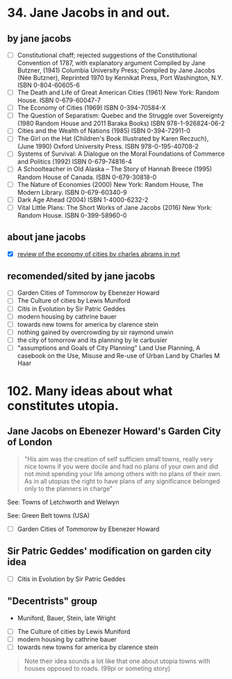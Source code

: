 # 34.    Jane Jacobs in and out.

## by jane jacobs
- [ ] Constitutional chaff; rejected suggestions of the Constitutional Convention of 1787, with explanatory argument Compiled by Jane Butzner, (1941) Columbia University Press; Compiled by Jane Jacobs (Née Butzner), Reprinted 1970 by Kennikat Press, Port Washington, N.Y. ISBN 0-804-60605-6
- [ ] The Death and Life of Great American Cities (1961) New York: Random House. ISBN 0-679-60047-7
- [ ] The Economy of Cities (1969) ISBN 0-394-70584-X 
- [ ] The Question of Separatism: Quebec and the Struggle over Sovereignty (1980 Random House and 2011 Baraka Books) ISBN 978-1-926824-06-2
- [ ] Cities and the Wealth of Nations (1985) ISBN 0-394-72911-0
- [ ] The Girl on the Hat (Children's Book Illustrated by Karen Reczuch), (June 1990) Oxford University Press. ISBN 978-0-195-40708-2
- [ ] Systems of Survival: A Dialogue on the Moral Foundations of Commerce and Politics (1992) ISBN 0-679-74816-4
- [ ] A Schoolteacher in Old Alaska – The Story of Hannah Breece (1995) Random House of Canada. ISBN 0-679-30818-0
- [ ] The Nature of Economies (2000) New York: Random House, The Modern Library. ISBN 0-679-60340-9
- [ ] Dark Age Ahead (2004) ISBN 1-4000-6232-2
- [ ] Vital Little Plans: The Short Works of Jane Jacobs (2016) New York: Random House. ISBN 0-399-58960-0
## about jane jacobs
- [x] [review of the economy of cities by charles abrams in nyt](https://www.nytimes.com/packages/html/books/jacobs-economy.pdf)

## recomended/sited by jane jacobs

- [ ] Garden Cities of Tommorow by Ebenezer Howard
- [ ] The Culture of cities by Lewis Muniford
- [ ] Citis in Evolution by Sir Patric Geddes
- [ ] modern housing by cathrine bauer
- [ ] towards new towns for america by clarence stein
- [ ] nothing gained by overcrowding by sir raymond unwin
- [ ] the city of tomorrow and its planning by le carbusier
- [ ] "assumptions and Goals of City Planning" Land Use Planning, A casebook on the Use, Misuse and Re-use of Urban Land by Charles M Haar

# 102.    Many ideas about what constitutes utopia.

## Jane Jacobs on Ebenezer Howard's Garden City of London 

> "His aim was the creation of self sufficien small towns, really very nice towns if you were docile and had no plans of your own and did not mind spending your life among others with no plans of their own. As in all utopias the right to have plans of any significance belonged only to the planners in charge"

See: Towns of Letchworth and Welwyn

See: Green Belt towns (USA)

- [ ] Garden Cities of Tommorow by Ebenezer Howard

##  Sir Patric Geddes' modification on garden city idea

- [ ] Citis in Evolution by Sir Patric Geddes

## "Decentrists" group

- Muniford, Bauer, Stein, late Wright

- [ ] The Culture of cities by Lewis Muniford
- [ ] modern housing by cathrine bauer
- [ ] towards new towns for america by clarence stein

> Note their idea sounds a lot like that one about utopia towns with houses opposed to roads. (99pi or someting story)
